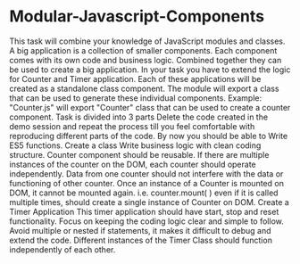 # Modular-Javascript-Components

This task will combine your knowledge of JavaScript modules  and classes.
A big application is a collection of smaller components. Each component comes with its own code and business logic.
Combined together they can be used to create a big application.
In your task you have to extend the logic for Counter and Timer application.
Each of these applications will be created as a standalone class component. The module will export a class that can be used to generate these individual components. Example: "Counter.js" will export "Counter" class that can be used to create a counter component.
Task is divided into 3 parts
Delete the code created in the demo session and repeat the process till you feel comfortable with reproducing different parts of the code. By now you should be able to
Write ES5 functions.
Create a class
Write business logic with clean coding structure.
Counter component should be reusable.
If there are multiple instances of the counter on the DOM, each counter should operate independently.
Data from one counter should not interfere with the data or functioning of other counter.
Once an instance of a Counter is mounted on DOM, it cannot be mounted again. i.e. counter.mount( ) even if it is called multiple times, should create a single instance of Counter on DOM.
Create a Timer Application
This timer application should have start, stop and reset functionality.
Focus on keeping the coding logic clear and simple to follow. Avoid multiple or nested if statements, it makes it difficult to debug and extend the code.
Different instances of the Timer Class should function independently of each other.